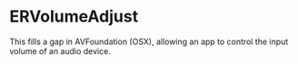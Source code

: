 ERVolumeAdjust
==============

This fills a gap in AVFoundation (OSX), allowing an app to control the input volume of an audio device.
